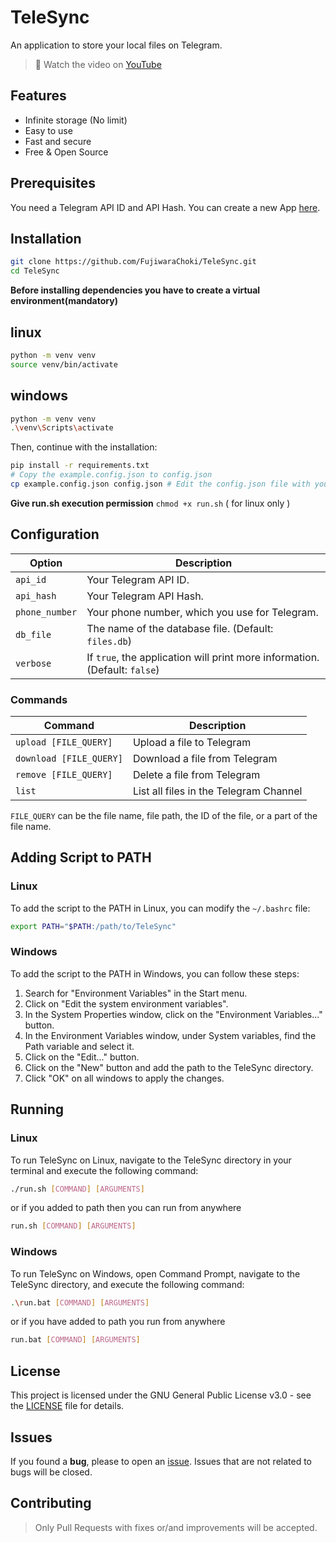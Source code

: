 # TeleSync

An application to store your local files on Telegram.

> 📸 Watch the video on [YouTube](https://youtu.be/vCAcc_q-NNw)

## Features

- Infinite storage (No limit)
- Easy to use
- Fast and secure
- Free & Open Source

## Prerequisites

You need a Telegram API ID and API Hash.
You can create a new App [here](https://my.telegram.org/apps).

## Installation

```bash
git clone https://github.com/FujiwaraChoki/TeleSync.git
cd TeleSync
```
**Before installing dependencies you  have  to create a virtual environment(mandatory)**

## linux 

```bash 
python -m venv venv
source venv/bin/activate
```
## windows 

```bash
python -m venv venv
.\venv\Scripts\activate
```

Then, continue with the installation:

```bash 
pip install -r requirements.txt
# Copy the example.config.json to config.json
cp example.config.json config.json # Edit the config.json file with your own settings
```
 **Give run.sh execution permission**
`chmod +x run.sh` ( for linux only )

## Configuration

| Option         | Description                                                                |
| -------------- | -------------------------------------------------------------------------- |
| `api_id`       | Your Telegram API ID.                                                      |
| `api_hash`     | Your Telegram API Hash.                                                    |
| `phone_number` | Your phone number, which you use for Telegram.                             |
| `db_file`      | The name of the database file. (Default: `files.db`)                       |
| `verbose`      | If `true`, the application will print more information. (Default: `false`) |


### Commands

| Command                 | Description                            |
| ----------------------- | -------------------------------------- |
| `upload [FILE_QUERY]`   | Upload a file to Telegram              |
| `download [FILE_QUERY]` | Download a file from Telegram          |
| `remove [FILE_QUERY]`   | Delete a file from Telegram            |
| `list`                  | List all files in the Telegram Channel |

`FILE_QUERY` can be the file name, file path, the ID of the file, or a part of the file name.

## Adding Script to PATH

### Linux

To add the script to the PATH in Linux, you can modify the `~/.bashrc` file:

```bash
export PATH="$PATH:/path/to/TeleSync"
```
### Windows

To add the script to the PATH in Windows, you can follow these steps:

1. Search for "Environment Variables" in the Start menu.
2. Click on "Edit the system environment variables".
3. In the System Properties window, click on the "Environment Variables..." button.
4. In the Environment Variables window, under System variables, find the Path variable and select it.
5. Click on the "Edit..." button.
6. Click on the "New" button and add the path to the TeleSync directory.
7. Click "OK" on all windows to apply the changes.


## Running

### Linux

To run TeleSync on Linux, navigate to the TeleSync directory in your terminal and execute the following command:

```bash
./run.sh [COMMAND] [ARGUMENTS]
```
or if you added to path then you can run from anywhere 

```bash
run.sh [COMMAND] [ARGUMENTS]
```

### Windows

To run TeleSync on Windows, open Command Prompt, navigate to the TeleSync directory, and execute the following command:

```bash
.\run.bat [COMMAND] [ARGUMENTS]
```
or if you have added to path you run from anywhere 
```bash
run.bat [COMMAND] [ARGUMENTS]
```


## License

This project is licensed under the GNU General Public License v3.0 - see the [LICENSE](LICENSE) file for details.

## Issues

If you found a **bug**, please to open an [issue](https://github.com/FujiwaraChoki/TeleSync/issues). Issues that are not related to bugs will be closed.

## Contributing

> Only Pull Requests with fixes or/and improvements will be accepted.
